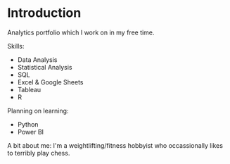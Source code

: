 # Introduction

Analytics portfolio which I work on in my free time.

Skills:
- Data Analysis
- Statistical Analysis
- SQL
- Excel & Google Sheets
- Tableau
- R

Planning on learning:
- Python
- Power BI

A bit about me: 
I'm a weightlifting/fitness hobbyist who occassionally likes to terribly play chess.
